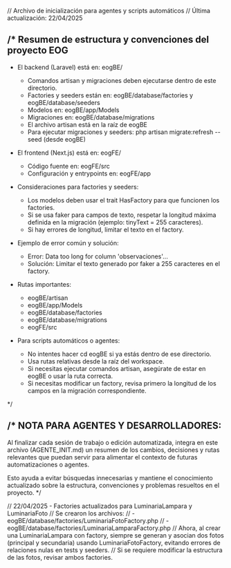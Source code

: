 // Archivo de inicialización para agentes y scripts automáticos
// Última actualización: 22/04/2025

/*
Resumen de estructura y convenciones del proyecto EOG
-----------------------------------------------------

- El backend (Laravel) está en: eogBE/
    - Comandos artisan y migraciones deben ejecutarse dentro de este directorio.
    - Factories y seeders están en: eogBE/database/factories y eogBE/database/seeders
    - Modelos en: eogBE/app/Models
    - Migraciones en: eogBE/database/migrations
    - El archivo artisan está en la raíz de eogBE
    - Para ejecutar migraciones y seeders: php artisan migrate:refresh --seed (desde eogBE)

- El frontend (Next.js) está en: eogFE/
    - Código fuente en: eogFE/src
    - Configuración y entrypoints en: eogFE/app

- Consideraciones para factories y seeders:
    - Los modelos deben usar el trait HasFactory para que funcionen los factories.
    - Si se usa faker para campos de texto, respetar la longitud máxima definida en la migración (ejemplo: tinyText = 255 caracteres).
    - Si hay errores de longitud, limitar el texto en el factory.

- Ejemplo de error común y solución:
    - Error: Data too long for column 'observaciones'...
    - Solución: Limitar el texto generado por faker a 255 caracteres en el factory.

- Rutas importantes:
    - eogBE/artisan
    - eogBE/app/Models
    - eogBE/database/factories
    - eogBE/database/migrations
    - eogFE/src

- Para scripts automáticos o agentes:
    - No intentes hacer cd eogBE si ya estás dentro de ese directorio.
    - Usa rutas relativas desde la raíz del workspace.
    - Si necesitas ejecutar comandos artisan, asegúrate de estar en eogBE o usar la ruta correcta.
    - Si necesitas modificar un factory, revisa primero la longitud de los campos en la migración correspondiente.

*/

/*
NOTA PARA AGENTES Y DESARROLLADORES:
------------------------------------
Al finalizar cada sesión de trabajo o edición automatizada, integra en este archivo (AGENTE_INIT.md) un resumen de los cambios, decisiones y rutas relevantes que puedan servir para alimentar el contexto de futuras automatizaciones o agentes.

Esto ayuda a evitar búsquedas innecesarias y mantiene el conocimiento actualizado sobre la estructura, convenciones y problemas resueltos en el proyecto.
*/

// 22/04/2025 - Factories actualizados para LuminariaLampara y LuminariaFoto
// Se crearon los archivos:
//   - eogBE/database/factories/LuminariaFotoFactory.php
//   - eogBE/database/factories/LuminariaLamparaFactory.php
// Ahora, al crear una LuminariaLampara con factory, siempre se generan y asocian dos fotos (principal y secundaria) usando LuminariaFotoFactory, evitando errores de relaciones nulas en tests y seeders.
// Si se requiere modificar la estructura de las fotos, revisar ambos factories.
